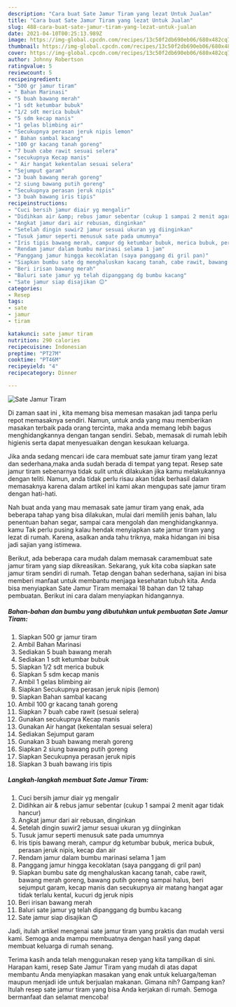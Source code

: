 ```yaml
---
description: "Cara buat Sate Jamur Tiram yang lezat Untuk Jualan"
title: "Cara buat Sate Jamur Tiram yang lezat Untuk Jualan"
slug: 488-cara-buat-sate-jamur-tiram-yang-lezat-untuk-jualan
date: 2021-04-10T00:25:13.989Z
image: https://img-global.cpcdn.com/recipes/13c50f2db690eb06/680x482cq70/sate-jamur-tiram-foto-resep-utama.jpg
thumbnail: https://img-global.cpcdn.com/recipes/13c50f2db690eb06/680x482cq70/sate-jamur-tiram-foto-resep-utama.jpg
cover: https://img-global.cpcdn.com/recipes/13c50f2db690eb06/680x482cq70/sate-jamur-tiram-foto-resep-utama.jpg
author: Johnny Robertson
ratingvalue: 5
reviewcount: 5
recipeingredient:
- "500 gr jamur tiram"
- " Bahan Marinasi"
- "5 buah bawang merah"
- "1 sdt ketumbar bubuk"
- "1/2 sdt merica bubuk"
- "5 sdm kecap manis"
- "1 gelas blimbing air"
- "Secukupnya perasan jeruk nipis lemon"
- " Bahan sambal kacang"
- "100 gr kacang tanah goreng"
- "7 buah cabe rawit sesuai selera"
- "secukupnya Kecap manis"
- " Air hangat kekentalan sesuai selera"
- "Sejumput garam"
- "3 buah bawang merah goreng"
- "2 siung bawang putih goreng"
- "Secukupnya perasan jeruk nipis"
- "3 buah bawang iris tipis"
recipeinstructions:
- "Cuci bersih jamur diair yg mengalir"
- "Didihkan air &amp; rebus jamur sebentar (cukup 1 sampai 2 menit agar tidak hancur)"
- "Angkat jamur dari air rebusan, dinginkan"
- "Setelah dingin suwir2 jamur sesuai ukuran yg diinginkan"
- "Tusuk jamur seperti menusuk sate pada umumnya"
- "Iris tipis bawang merah, campur dg ketumbar bubuk, merica bubuk, perasan jeruk nipis, kecap dan air"
- "Rendam jamur dalam bumbu marinasi selama 1 jam"
- "Panggang jamur hingga kecoklatan (saya panggang di gril pan)"
- "Siapkan bumbu sate dg menghaluskan kacang tanah, cabe rawit, bawang merah goreng, bawang putih goreng sampai halus, beri sejumput garam, kecap manis dan secukupnya air matang hangat agar tidak terlalu kental, kucuri dg jeruk nipis"
- "Beri irisan bawang merah"
- "Baluri sate jamur yg telah dipanggang dg bumbu kacang"
- "Sate jamur siap disajikan 😊"
categories:
- Resep
tags:
- sate
- jamur
- tiram

katakunci: sate jamur tiram 
nutrition: 290 calories
recipecuisine: Indonesian
preptime: "PT27M"
cooktime: "PT46M"
recipeyield: "4"
recipecategory: Dinner

---
```



![Sate Jamur Tiram](https://img-global.cpcdn.com/recipes/13c50f2db690eb06/680x482cq70/sate-jamur-tiram-foto-resep-utama.jpg)

Di zaman  saat ini , kita memang bisa memesan masakan jadi tanpa perlu repot memasaknya sendiri. Namun, untuk anda yang mau memberikan masakan terbaik pada orang tercinta, maka anda memang lebih bagus menghidangkannya dengan tangan sendiri. Sebab, memasak di rumah lebih higienis serta dapat menyesuaikan dengan kesukaan keluarga.

Jika anda sedang mencari ide cara membuat sate jamur tiram yang lezat dan sederhana,maka anda sudah berada di tempat yang tepat. Resep sate jamur tiram  sebenarnya tidak sulit untuk dilakukan jika kamu melakukannya dengan teliti. Namun, anda tidak perlu risau akan tidak berhasil dalam memasaknya 
karena dalam artikel ini kami akan mengupas sate jamur tiram dengan hati-hati.  



Nah buat anda yang mau memasak sate jamur tiram yang enak, ada beberapa tahap yang bisa dilakukan, mulai dari memilih jenis bahan, lalu penentuan bahan segar, sampai cara mengolah dan menghidangkannya. kamu Tak perlu pusing kalau hendak menyiapkan sate jamur tiram yang lezat di rumah. Karena, asalkan anda  tahu triknya, maka hidangan ini bisa jadi sajian yang istimewa.

Berikut, ada beberapa cara mudah dalam memasak caramembuat sate jamur tiram yang siap dikreasikan. Sekarang, yuk kita coba siapkan sate jamur tiram sendiri di rumah. Tetap dengan bahan sederhana, sajian ini bisa memberi manfaat untuk membantu menjaga kesehatan tubuh kita. Anda bisa menyiapkan Sate Jamur Tiram memakai 18 bahan dan 12 tahap pembuatan. Berikut ini cara dalam menyiapkan hidangannya.

<!--inarticleads1-->

##### Bahan-bahan dan bumbu yang dibutuhkan untuk pembuatan Sate Jamur Tiram:

1. Siapkan 500 gr jamur tiram
1. Ambil  Bahan Marinasi
1. Sediakan 5 buah bawang merah
1. Sediakan 1 sdt ketumbar bubuk
1. Siapkan 1/2 sdt merica bubuk
1. Siapkan 5 sdm kecap manis
1. Ambil 1 gelas blimbing air
1. Siapkan Secukupnya perasan jeruk nipis (lemon)
1. Siapkan  Bahan sambal kacang
1. Ambil 100 gr kacang tanah goreng
1. Siapkan 7 buah cabe rawit (sesuai selera)
1. Gunakan secukupnya Kecap manis
1. Gunakan  Air hangat (kekentalan sesuai selera)
1. Sediakan Sejumput garam
1. Gunakan 3 buah bawang merah goreng
1. Siapkan 2 siung bawang putih goreng
1. Siapkan Secukupnya perasan jeruk nipis
1. Siapkan 3 buah bawang iris tipis




<!--inarticleads2-->

##### Langkah-langkah membuat Sate Jamur Tiram:

1. Cuci bersih jamur diair yg mengalir
1. Didihkan air &amp; rebus jamur sebentar (cukup 1 sampai 2 menit agar tidak hancur)
1. Angkat jamur dari air rebusan, dinginkan
1. Setelah dingin suwir2 jamur sesuai ukuran yg diinginkan
1. Tusuk jamur seperti menusuk sate pada umumnya
1. Iris tipis bawang merah, campur dg ketumbar bubuk, merica bubuk, perasan jeruk nipis, kecap dan air
1. Rendam jamur dalam bumbu marinasi selama 1 jam
1. Panggang jamur hingga kecoklatan (saya panggang di gril pan)
1. Siapkan bumbu sate dg menghaluskan kacang tanah, cabe rawit, bawang merah goreng, bawang putih goreng sampai halus, beri sejumput garam, kecap manis dan secukupnya air matang hangat agar tidak terlalu kental, kucuri dg jeruk nipis
1. Beri irisan bawang merah
1. Baluri sate jamur yg telah dipanggang dg bumbu kacang
1. Sate jamur siap disajikan 😊




Jadi, itulah artikel mengenai  sate jamur tiram  yang praktis dan mudah versi kami. Semoga anda mampu membuatnya dengan hasil yang dapat membuat keluarga di rumah senang. 

Terima kasih anda telah menggunakan resep yang kita tampilkan di sini. Harapan kami, resep  Sate Jamur Tiram yang mudah di atas dapat membantu Anda menyiapkan masakan yang enak untuk keluarga/teman maupun menjadi ide untuk berjualan makanan. Gimana nih? Gampang kan? Itulah resep sate jamur tiram yang bisa Anda kerjakan di rumah. Semoga bermanfaat dan selamat mencoba!

